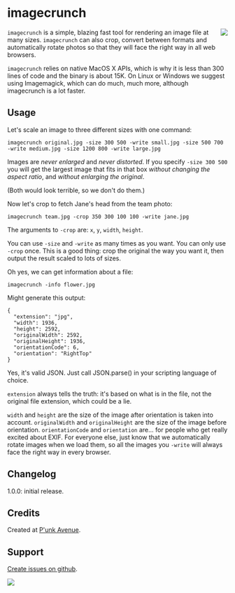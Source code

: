 # imagecrunch

<a href="http://apostrophenow.org/"><img src="https://raw.github.com/punkave/imagecrunch/master/logos/logo-box-madefor.png" align="right" /></a>

`imagecrunch` is a simple, blazing fast tool for rendering an image file at many
sizes. `imagecrunch` can also crop, convert between formats and automatically
rotate photos so that they will face the right way in all web browsers.

`imagecrunch` relies on native MacOS X APIs, which is why it is less than 300 lines of code and the binary is about 15K. On Linux or Windows we suggest using Imagemagick, which can do much, much more, although imagecrunch is a lot faster.

## Usage

Let's scale an image to three different sizes with one command:

    imagecrunch original.jpg -size 300 500 -write small.jpg -size 500 700 -write medium.jpg -size 1200 800 -write large.jpg

Images are *never enlarged* and *never distorted*. If you specify `-size 300 500` you will get the largest image that fits in that box *without changing the aspect ratio*, and *without enlarging the original*.

(Both would look terrible, so we don't do them.)

Now let's crop to fetch Jane's head from the team photo:

    imagecrunch team.jpg -crop 350 300 100 100 -write jane.jpg

The arguments to `-crop` are: `x`, `y`, `width`, `height`.

You can use `-size` and `-write` as many times as you want. You can only use `-crop` once. This is a good thing: crop the original the way you want it, then output the result scaled to lots of sizes.

Oh yes, we can get information about a file:

    imagecrunch -info flower.jpg

Might generate this output:

    {
      "extension": "jpg",
      "width": 1936,
      "height": 2592,
      "originalWidth": 2592,
      "originalHeight": 1936,
      "orientationCode": 6,
      "orientation": "RightTop"
    }

Yes, it's valid JSON. Just call JSON.parse() in your scripting language of choice.

`extension` always tells the truth: it's based on what is in the file, not the original file extension, which could be a lie.

`width` and `height` are the size of the image after orientation is taken into account. `originalWidth` and `originalHeight` are the size of the image before orientation. `orientationCode` and `orientation` are... for people who get really excited about EXIF. For everyone else, just know that we automatically rotate images when we load them, so all the images you `-write` will always face the right way in every browser.

## Changelog

1.0.0: initial release.

## Credits

Created at [P'unk Avenue](http://punkave.com/).

## Support

[Create issues on github](http://punkave.com/imagecrunch).

<a href="http://punkave.com/"><img src="https://raw.github.com/punkave/imagecrunch/master/logos/logo-box-builtby.png" /></a>
